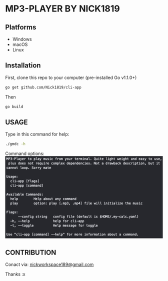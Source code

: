 # MP3-PLAYER BY NICK1819

## Platforms

- Windows
- macOS
- Linux

## Installation

First, clone this repo to your computer (pre-installed Go v1.1.0+)

```sh
go get github.com/Nick1819/cli-app
```

Then

```sh
go build
```

## USAGE

Type in this command for help:

```sh
./gmdc -h
```

Command options:
![Img](docs/docs.jpg)

## CONTRIBUTION

Conact via: nickworkspace189@gmail.com

Thanks :x
